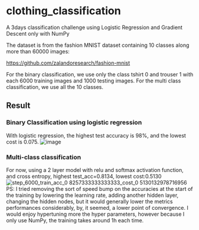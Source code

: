 # clothing_classification
A 3days classification challenge using Logistic Regression and Gradient Descent only with NumPy

The dataset is from the fashion MNIST dataset containing 10 classes along more than 60000 images:

https://github.com/zalandoresearch/fashion-mnist

For the binary classification, we use only the class tshirt 0 and trouser 1 with each 6000 training images and 1000 testing images.
For the multi class classification, we use all the 10 classes.

## Result

### Binary Classification using logistic regression
With logistic regression, the highest test accuracy is 98%, and the lowest cost is 0.075.
![image](https://github.com/user-attachments/assets/b15b9eb0-0743-44fc-ba94-4b58f802edc0)

### Multi-class classification
For now, using a 2 layer model with relu and softmax activation function, and cross entropy, highest test_acc=0.8134, lowest cost:0.5130
![step_6000_train_acc_0 8257333333333333_cost_0 5130132978716956](https://github.com/user-attachments/assets/0f2418bf-ee52-4879-a881-cf146eab43a9)
PS: I tried removing the sort of speed bump on the accuracies at the start of the training by lowering the learning rate, adding another hidden layer, changing the hidden nodes, but it would generally lower the metrics performances considerably, by, it seemed, a lower point of convergence. I would enjoy hypertuning more the hyper parameters, however because I only use NumPy, the training takes around 1h each time.
